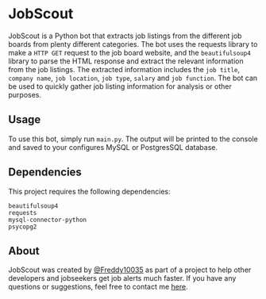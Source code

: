 # JobScout

JobScout is a Python bot that extracts job listings from the different job boards from plenty different categories. 
The bot uses the requests library to make a `HTTP GET` request to the job board website, and the `beautifulsoup4` library to parse the HTML response and extract the relevant information from the job listings.
The extracted information includes the `job title`, `company name`, `job location`, `job type`, `salary` and `job function`. The bot can be used to quickly gather job listing information for analysis or other purposes.
## Usage

To use this bot, simply run `main.py`. 
The output will be printed to the console and saved to your configures MySQL or PostgresSQL database.

## Dependencies

This project requires the following dependencies:

    beautifulsoup4
    requests
    mysql-connector-python
    psycopg2

## About

JobScout was created by [@Freddy10035](https://www.github.com/Freddy10035) as part of a project to help other developers and jobseekers get job alerts much faster. 
If you have any questions or suggestions, feel free to contact me [here](mailto:flaughters@gmail.com).

 
